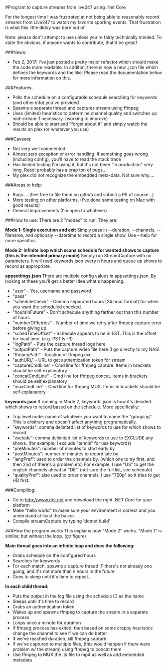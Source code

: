 #Program to capture streams from live247 using .Net Core

For the longest time I was frustrated at not being able to reasonably record streams from Live247 to watch my favorite sporting events.  That frustration is what this little diddy was born out of.  

Note: please don't attempt to use unless you're fairly technically minded.  To state the obvious, if anyone wants to contribute, that'd be great!

###News:
- Feb 2, 2017: I've just posted a pretty major refactor which should make the code more readable.  In additon, there is now a new .json file which defines the keywords and the like.  Please read the documentation below for more information on this.

###Features:
- Polls the schedule on a configurable schedule searching for keywords (and other info) you've provided
- Spawns a separate thread and captures stream using ffmpeg
- Uses (limited) heuristics to determine channel quality and switches up mid-stream if necessary.  (working to improve)
- Should be able to start and "forget about it" and simply watch the results on plex (or whatever you use)

###Caveats:
- Not very well commented
- Almost zero exception or error handling.  If something goes wrong (including config), you'll have to read the stack trace
- Has limited testing I'm using it, but it's not been "in production" very long.  Read: probably has a crap ton of bugs....
- My plex did not recognize the embedded meta-data.  Not sure why....

###Areas to help:
- Bugs....  (feel free to file them on github and submit a PR of course...)
- More testing on other platforms.  (I've done some testing on Mac with good results)
- General improvements (I'm open to whatever)

###How to use:
There are 2 "modes" to run.  They are:

**Mode 1: Single execution and exit**
Simply pass in --duration, --channels, --filename, and optionaly --datetime to record a single show.  Use --help for more specifics.

**Mode 2: Infinite loop which scans schedule for wanted shows to capture  (this is the intended primary mode)**
Simply run StreamCapture with no parameters.  It will read keywords.json every n hours and queue up shows to record as appropriate.

**appsettings.json**
There are multiple config values in appsettings.json.  By looking at these you'll get a better idea what's happening.
- "user" - Yes, username and password
- "pass"
- "scheduleCheck" - Comma separated hours (24 hour format) for when you want the scheduled checked.
- "hoursInFuture" - Don't schedule anything farther out than this number of hours
- "numberOfRetries" - Number of time we retry after ffmpeg capture error before giving up
- "schedTimeOffset" - Schedule appears to be in EST.  This is the offset for local time.  (e.g. PST is -3)
- "logPath" - Puts the capture thread logs here
- "outputPath" - Puts the capture video file here (I go directly to my NAS)
- "ffmpegPath" - location of ffmpeg.exe
- "authURL" - URL to get authentication token for stream
- "captureCmdLine" - Cmd line for ffmpeg capture. Items in brackets should be self explanatory
- "concatCmdLine" - Cmd line for ffmpeg concat. Items in brackets should be self explanatory
- "muxCmdLine" - Cmd line for ffmpeg MUX. Items in brackets should be self explanatory

**keywords.json**
If running in Mode 2, keywords.json is how it's decided which shows to record based on the schedule.  More specifically:
- Top level node: name of whatever you want to name the "grouping".  This is arbitrary and doesn't affect anything programatically.
- "keywords": comma delimted list of keywords to use for which shows to record
- "exclude": comma delimited list of keywords to use to EXCLUDE any shows.  (for example, I exclude "tennis" for usa keywords)
- "preMinutes": number of minutes to start early by
- "postMinutes": number of minutes to record late by
- "langPref": used to order the channels by. (which one to try first, and then 2nd of there's a problem etc)  For example, I use "US" to get the english channels ahead of "DE".  (not sure the full list, see schedule)
- "qualityPref": also used to order channels.  I use "720p" so it tries to get HD first.

###Compiling:
- Go to http://www.dot.net and download the right .NET Core for your platform
- Make "hello world" to make sure your environment is correct and you understand at least the basics
- Compile streamCapture by typing 'dotnet build'

###How the program works
This explains how "Mode 2" works.  "Mode 1" is similar, but without the loop.  (go figure)

**Main thread goes into an infinite loop and does the following:**
- Grabs schedule on the configured hours
- Searches for keywords
- For each match, spawns a capture thread IF there's not already one going, and it's not more than n hours in the future
- Goes to sleep until it's time to repeat...

**In each child thread:**
- Puts the output in the log file using the schedule ID as the name
- Sleeps until it's time to record
- Grabs an authentication token
- Wakes up and spawns ffmpeg to capture the stream in a separate process
- Loops once a minute for duration 
- If ffmpeg process has exited, then based on some crappy heuristics change the channel to see if we can do better
- If we've reached duration, kill ffmpeg capture
- If we've captured to multiple files,  (this would happen if there were problem w/ the stream) using ffmpeg to concat them
- Use ffmpeg to MUX the .ts file to mp4 as well as add embedded metadata
